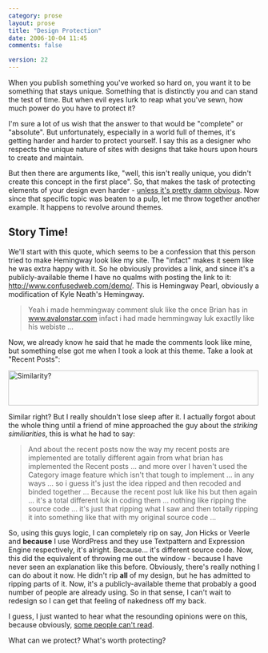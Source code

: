 ```yaml
---
category: prose
layout: prose
title: "Design Protection"
date: 2006-10-04 11:45
comments: false

version: 22
---
```


When you publish something you've worked so hard on, you want it to be something that stays unique. Something that is distinctly you and can stand the test of time. But when evil eyes lurk to reap what you've sewn, how much power do you have to protect it?

I'm sure a lot of us wish that the answer to that would be "complete" or "absolute". But unfortunately, especially in a world full of themes, it's getting harder and harder to protect yourself. I say this as a designer who respects the unique nature of sites with designs that take hours upon hours to create and maintain.

But then there are arguments like, "well, this isn't really unique, you didn't create this concept in the first place". So, that makes the task of protecting elements of your design even harder - [unless it's pretty damn obvious][1]. Now since that specific topic was beaten to a pulp, let me throw together another example. It happens to revolve around themes.

## Story Time!

We'll start with this quote, which seems to be a confession that this person tried to make Hemingway look like my site. The "infact" makes it seem like he was extra happy with it. So he obviously provides a link, and since it's a publicly-available theme I have no qualms with posting the link to it: http://www.confusedweb.com/demo/. This is Hemingway Pearl, obviously a modification of Kyle Neath's Hemingway.

> Yeah i made hemmingway comment sluk like the once Brian has in www.avalonstar.com infact i had made hemmingway luk exactlly like his webiste ...

Now, we already know he said that he made the comments look like mine, but something else got me when I took a look at this theme. Take a look at "Recent Posts":

[<img src="http://static.flickr.com/88/260955401_0ed91d1bd7.jpg" width="500" height="70" alt="Similarity?" />][2]

Similar right? But I really shouldn't lose sleep after it. I actually forgot about the whole thing until a friend of mine approached the guy about the *striking similiarities*, this is what he had to say:

> And about the recent posts now the way my recent posts are implemented are totally different again from what brian has implemented the Recent posts ... and more over I haven't used the Category image feature which isn't that tough to implement ... in any ways ... so i guess it's just the idea ripped and then recoded and binded together ... Because the recent post luk like his but then again ... it's a total different luk in coding them ... nothing like ripping the source code ... it's just that ripping what I saw and then totally ripping it into something like that with my original source code ...

So, using this guys logic, I can completely rip on say, Jon Hicks or Veerle and **because** I use WordPress and they use Textpattern and Expression Engine respectively, it's alright. Because... it's different source code. Now, this did the equivalent of throwing me out the window - because I have never seen an explanation like this before. Obviously, there's really nothing I can do about it now. He didn't rip **all** of my design, but he has admitted to ripping parts of it. Now, it's a publicly-available theme that probably a good number of people are already using. So in that sense, I can't wait to redesign so I can get that feeling of nakedness off my back.

I guess, I just wanted to hear what the resounding opinions were on this, because obviously, [some people can't read][3].

What can we protect? What's worth protecting?

[1]: http://www.flickr.com/photos/danbenjamin/255643840/
[2]: http://www.flickr.com/photos/avalonstar/260955401/ "Photo Sharing"
[3]: http://avalonstar.com/2006/05/17/this-is-not-a-wordpress-theme/
